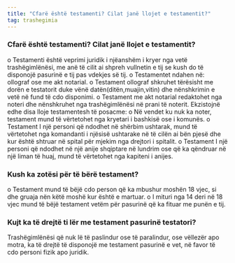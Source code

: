```yaml
---
title: "Cfarë është testamenti? Cilat janë llojet e testamentit?"
tag: trashegimia
---
```


### Cfarë është testamenti? Cilat janë llojet e testamentit?
o	Testamenti është veprimi juridik i njëanshëm i kryer nga vetë trashëgimlënësi, me anë të cilit ai shpreh vullnetin e tij se kush do të disponojë pasurinë e tij pas vdekjes së tij. 
o	Testamentet ndahen në: ollograf ose me akt notarial.
o	Testament ollograf shkruhet tërësisht me dorën e testatorit duke vënë datën(ditën,muajin,vitin) dhe nënshkrimin e vetë në fund të cdo disponimi.
o	Testament me akt notarial redaktohet nga noteri dhe nënshkruhet nga trashëgimlënësi në prani të noterit.
Ekzistojnë edhe disa lloje testamentesh të posacme:
o	Në vendet ku nuk ka noter, testament mund të vërtetohet nga kryetari i bashkisë ose i komunës.
o	Testament I një personi që ndodhet në shërbim ushtarak, mund të vërtetohet nga komandanti i njësisë ushtarake në të cilën ai bën pjesë dhe kur është shtruar në spital për mjekim nga drejtori i spitalit.
o	Testament I një personi që ndodhet në një anije shqiptare në lundrim ose që ka qëndruar në një liman të huaj, mund të vërtetohet nga kapiteni i anijes.

### 	Kush ka zotësi për të bërë testament?

o	Testament mund të bëjë cdo person që ka mbushur moshën 18 vjec, si dhe gruaja nën këtë moshë kur është e martuar.
o	I mituri nga 14 deri në 18 vjec mund të bëjë testament vetëm për pasurinë që ka fituar me punën e tij.

###	Kujt ka të drejtë ti lër me testament pasurinë testatori?

Trashëgimlënësi që nuk lë të paslindur ose të paralindur, ose vëllezër apo motra, ka të drejtë të disponojë me testament pasurinë e vet, në favor të cdo personi fizik apo juridik.

